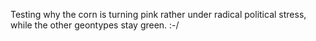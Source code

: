 Testing why the corn is turning pink rather under radical political stress, while the other geontypes stay green.
:-/
